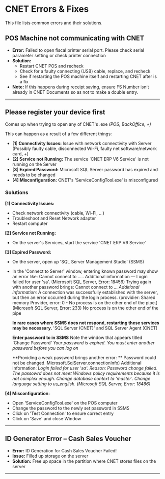 # CNET Errors & Fixes

This file lists common errors and their solutions.

## POS Machine not communicating with CNET

- **Error:** Failed to open fiscal printer serial port. Please check serial parameter setting or check printer connection
- **Solution:**
  - Restart CNET POS and recheck
  - Check for a faulty connecting (USB) cable, replace, and recheck
  - See if restarting the POS machine itself and restarting CNET after is a fix
- **Note:** If this happens during receipt saving, ensure FS Number isn’t already in CNET Documents so as not to make a double entry.
---

## Please register your device first
Comes up when trying to open any of CNET's .exe _(POS, BackOffice, +)_

This can happen as a result of a few different things:
  - **[1] Connectivity Issues:** Issue with network connectivity with Server (Possibly faulty cable, disconnected Wi-Fi, faulty net software/network card, +)
  - **[2] Service not Running:** The service 'CNET ERP V6 Service' is not running on the Server
  - **[3] Expired Password:** Microsoft SQL Server password has expired and needs to be changed
  - **[4] Misconfiguration:** CNET's 'ServiceConfigTool.exe' is misconfigured

### Solutions
**[1] Connectivity Issues:**
  - Check network connectivity (cable, Wi-Fi, ...)
  - Troubleshoot and Reset Network adapter
  - Restart computer

**[2] Service not Running:**
  - On the server's Services, start the service 'CNET ERP V6 Service'

**[3] Expired Password:**
  - On the server, open up 'SQL Server Management Studio' (SSMS)
  - In the 'Connect to Server' window, entering known password may show an error like:
    Cannot connect to ..... Additional information — Login failed for user 'sa'. (Microsoft SQL Server, Error: 18456)
    Trying again with another password brings:
    Cannot connect to ...
    _Additional information:_
    A connection was successfully established with the server, but then an error occurred during the login process. (providier: Shared memory Provider, error: 0 - No process is on the other end of the pipe.) (Microsoft SQL Server, Error: 233)
    No process is on the other end of the pipe

    **In rare cases where SSMS does not respond, restarting these services may be necessary.**
    'SQL Server (CNET)' and SQL Server Agent (CNET)
    
    **Enter password to in SSMS**
    Note the window that appears titled 'Change Password'
    _Your password is expired. You must enter another password before you can log on_
    
    **Providing a weak password brings another error:    **
    Password could not be changed. Microsoft.SqlServer.connectionInfo)
    Additional information:
    _Login failed for user 'sa'. Reason: Password change failed. The passowrd does not meet Windows policy requirements because it is not complex enough.
    Change database context to 'master'.
    Change language setting to us_english. (Microsoft SQL Server, Error: 18466)_

**[4] Misconfiguration:**
  - Open 'ServiceConfigTool.exe' on the POS computer
  - Change the password to the newly set password in SSMS
  - Click on 'Test Connection' to ensure correct entry
  - Click on 'Save' and close Window
---

## ID Generator Error – Cash Sales Voucher

- **Error:** ID Generation for Cash Sales Voucher Failed!
- **Issue:** Filled up storage on the server
- **Solution:** Free up space in the partition where CNET stores files on the server
---
